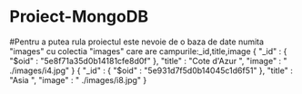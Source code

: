 # Proiect-MongoDB
#Pentru a putea rula proiectul este nevoie de o baza de date numita "images" cu colectia "images" care are campurile:_id,title,image
{ "_id" : { "$oid" : "5e8f71a35d0b14181cfe8d0f" }, "title" : "Cote d'Azur ", "image" : " ./images/i4.jpg" }
{ "_id" : { "$oid" : "5e931d7f5d0b14045c1d6f51" }, "title" : "Asia ", "image" : " ./images/i8.jpg" }
